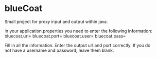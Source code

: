 # blueCoat
Small project for proxy input and output within java.

In your application.properties you need to enter the following information:
bluecoat.url=
bluecoat.port=
bluecoat.user=
bluecoat.pass=

Fill in all the information. 
Enter the output url and port correctly. If you do not have a username and password, leave them blank.

